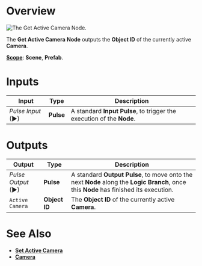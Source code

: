 # Overview

![The Get Active Camera Node.]()

The **Get Active Camera** **Node** outputs the **Object ID** of the currently active **Camera**.

[**Scope**](../../overview.md#scopes): **Scene**, **Prefab**.

# Inputs

|Input|Type|Description|
|---|---|---|
|*Pulse Input* (►)|**Pulse**|A standard **Input Pulse**, to trigger the execution of the **Node**.|

# Outputs

|Output|Type|Description|
|---|---|---|
|*Pulse Output* (►)|**Pulse**|A standard **Output Pulse**, to move onto the next **Node** along the **Logic Branch**, once this **Node** has finished its execution.|
| `Active Camera` | **Object ID** | The **Object ID** of the currently active **Camera**. |


# See Also

* [**Set Active Camera**](set-active-camera.md)
* [**Camera**](../../../objects-and-types/scene-objects/camera.md)

